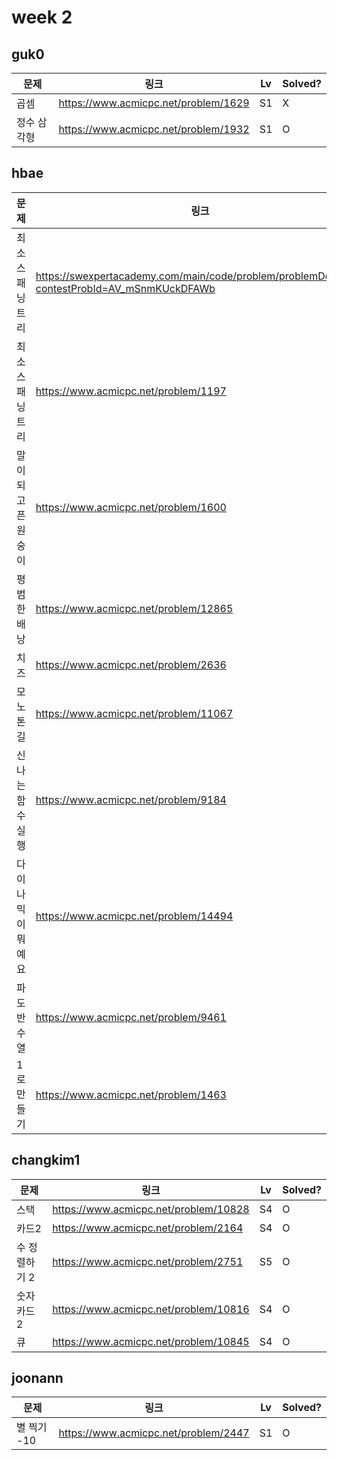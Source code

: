 # week 2

## guk0
| 문제 | 링크 | Lv  | Solved? |
| --- | --- | --- | --- |
| 곱셈 | https://www.acmicpc.net/problem/1629 | S1 | X |
| 정수 삼각형 | https://www.acmicpc.net/problem/1932 | S1 | O |

## hbae 
| 문제 | 링크 | Lv  | Solved? |
| --- | --- | --- | --- |
| 최소스패닝트리 | https://swexpertacademy.com/main/code/problem/problemDetail.do?contestProbId=AV_mSnmKUckDFAWb | D4 | O |
| 최소스패닝트리 | https://www.acmicpc.net/problem/1197 | G4 | O |
| 말이되고픈원숭이 | https://www.acmicpc.net/problem/1600 | G4 | O |
| 평범한배낭 | https://www.acmicpc.net/problem/12865 | G5 | O |
| 치즈 | https://www.acmicpc.net/problem/2636 | G4 | O |
| 모노톤길 | https://www.acmicpc.net/problem/11067 | S1 | O |
| 신나는함수실행 | https://www.acmicpc.net/problem/9184 | S2 | O |
| 다이나믹이뭐예요 | https://www.acmicpc.net/problem/14494 | S2 | O |
| 파도반수열 | https://www.acmicpc.net/problem/9461 | S3 | O |
| 1로만들기 | https://www.acmicpc.net/problem/1463 | S3 | O |


## changkim1
| 문제 | 링크 | Lv  | Solved? |
| --- | --- | --- | --- |
| 스택 | https://www.acmicpc.net/problem/10828 | S4 | O |
| 카드2 | https://www.acmicpc.net/problem/2164 | S4 | O |
| 수 정렬하기 2 | https://www.acmicpc.net/problem/2751 | S5 | O |
| 숫자 카드 2 | https://www.acmicpc.net/problem/10816 | S4 | O |
| 큐 | https://www.acmicpc.net/problem/10845 | S4 | O |


## joonann
| 문제 | 링크 | Lv  | Solved? |
| --- | --- | --- | --- |
| 별 찍기 -10 | https://www.acmicpc.net/problem/2447 | S1 | O |
